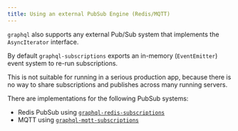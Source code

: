 ```yaml
---
title: Using an external PubSub Engine (Redis/MQTT)
---
```


`graphql` also supports any external Pub/Sub system that implements the `AsyncIterator` interface.

By default `graphql-subscriptions` exports an in-memory (`EventEmitter`) event system to re-run subscriptions.

This is not suitable for running in a serious production app, because there is no way to share subscriptions and publishes across many running servers.

There are implementations for the following PubSub systems:

* Redis PubSub using [`graphql-redis-subscriptions`](https://www.npmjs.com/package/graphql-redis-subscriptions)
* MQTT using [`graphql-mqtt-subscriptions`](https://www.npmjs.com/package/graphql-mqtt-subscriptions)
